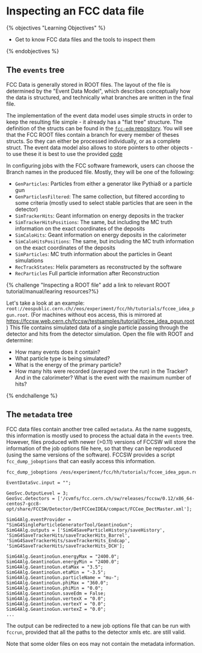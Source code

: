 # Inspecting an FCC data file

{% objectives "Learning Objectives" %}

* Get to know FCC data files and the tools to inspect them

{% endobjectives %} 

## The `events` tree

FCC Data is generally stored in ROOT files. The layout of the file is determined by the "Event Data Model", which describes conceptually how the data is structured, and technically what branches are written in the final file.

The implementation of the event data model uses simple structs in order to keep the resulting file simple - it already has a "flat tree" structure.
The definition of the structs can be found in the [`fcc-edm` repository](https://github.com/HEP-FCC/fcc-edm/blob/master/edm.yaml).
You will see that the FCC ROOT files contain a branch for every member of theses structs. So  they can either be processed individually, or as a complete struct. The event data model also allows to store pointers to other objects - to use these it is best to use the provided [code](https://github.com/cbernet/fcc-edm/blob/master/examples/simplewrite.cc)



In configuring jobs with the FCC software framework, users can choose the Branch names in the produced file. Mostly, they will be one of the following:

* `GenParticles`:  Particles from either a generator like Pythia8 or a particle gun
* `GenParticlesFiltered`: The same collection, but filtered according to some criteria (mostly used to select stable particles that are seen in the detector)
* `SimTrackerHits`: Geant information  on energy deposits in the tracker
* `SimTrackerHitsPositions`: The same, but including the MC truth information on the exact coordinates of the deposits
* `SimCaloHits`: Geant information on energy deposits in the calorimeter
* `SimCaloHitsPositions`: The same, but including the MC truth information on the exact coordinates of the deposits
* `SimParticles`: MC truth information about the particles in Geant simulations
* `RecTrackStates`: Helix parameters as reconstructed by the software 
* `RecParticles` Full particle information after Reconstruction




{% challenge "Inspecting a ROOT file" add a link to relevant ROOT tutorial/manual/learing resources?%}

Let's take a look at an example: `root://eospublic.cern.ch//eos/experiment/fcc/hh/tutorials/fccee_idea_pgun.root`. 
(For machines without eos access, this is mirrored at <https://fccsw.web.cern.ch/fccsw/testsamples/tutorial/fccee_idea_pgun.root>)
This file
contains simulated data of a single particle passing through the detector and hits from the detector simulation.
Open the file with ROOT and determine:

* How many events does it contain?
* What particle type is being simulated?
* What is the energy of the primary particle?
* How many hits were recorded (averaged over the run) in the Tracker? And in the calorimeter? What is the event with the maximum number of hits?


{% endchallenge %}

## The `metadata` tree

FCC data files contain another tree called `metadata`.
As the name suggests, this information is mostly used to process the actual data in the `events` tree.
However, files produced with newer (>0.11) versions of FCCSW
will store the information of the job options file here, so that they can be reproduced (using the same versions of the software). FCCSW provides a script `fcc_dump_joboptions` that can easily access this information.

```bash
fcc_dump_joboptions /eos/experiment/fcc/hh/tutorials/fccee_idea_pgun.root 
```
```
EventDataSvc.input = "";

GeoSvc.OutputLevel = 3;
GeoSvc.detectors = ['/cvmfs/fcc.cern.ch/sw/releases/fccsw/0.12/x86_64-centos7-gcc8-opt/share/FCCSW/Detector/DetFCCeeIDEA/compact/FCCee_DectMaster.xml'];

SimG4Alg.eventProvider = "SimG4SingleParticleGeneratorTool/GeantinoGun";
SimG4Alg.outputs = ['SimG4SaveParticleHistory/saveHistory', 'SimG4SaveTrackerHits/saveTrackerHits_Barrel', 'SimG4SaveTrackerHits/saveTrackerHits_Endcap', 'SimG4SaveTrackerHits/saveTrackerHits_DCH'];

SimG4Alg.GeantinoGun.energyMax = "2400.0";
SimG4Alg.GeantinoGun.energyMin = "2400.0";
SimG4Alg.GeantinoGun.etaMax = "3.5";
SimG4Alg.GeantinoGun.etaMin = "-3.5";
SimG4Alg.GeantinoGun.particleName = "mu-";
SimG4Alg.GeantinoGun.phiMax = "360.0";
SimG4Alg.GeantinoGun.phiMin = "0.0";
SimG4Alg.GeantinoGun.saveEdm = False;
SimG4Alg.GeantinoGun.vertexX = "0.0";
SimG4Alg.GeantinoGun.vertexY = "0.0";
SimG4Alg.GeantinoGun.vertexZ = "0.0";
...
```

The output can be redirected to a new job options file that can be run with `fccrun`, provided that all the paths to the detector xmls etc. are still valid.

Note that some older files on eos may not contain the metadata information.


